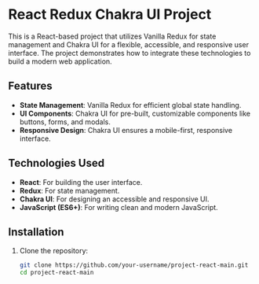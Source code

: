 # React Redux Chakra UI Project

This is a React-based project that utilizes Vanilla Redux for state management and Chakra UI for a flexible, accessible, and responsive user interface. The project demonstrates how to integrate these technologies to build a modern web application.

## Features
- **State Management**: Vanilla Redux for efficient global state handling.
- **UI Components**: Chakra UI for pre-built, customizable components like buttons, forms, and modals.
- **Responsive Design**: Chakra UI ensures a mobile-first, responsive interface.

## Technologies Used
- **React**: For building the user interface.
- **Redux**: For state management.
- **Chakra UI**: For designing an accessible and responsive UI.
- **JavaScript (ES6+)**: For writing clean and modern JavaScript.

## Installation

1. Clone the repository:
   ```bash
   git clone https://github.com/your-username/project-react-main.git
   cd project-react-main
